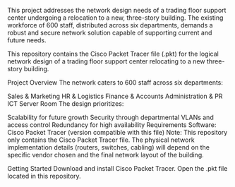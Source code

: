 This project addresses the network design needs of a trading floor support center undergoing a relocation to a new, three-story building. The existing workforce of 600 staff, distributed across six departments, demands a robust and secure network solution capable of supporting current and future needs.

This repository contains the Cisco Packet Tracer file (.pkt) for the logical network design of a trading floor support center relocating to a new three-story building.

Project Overview
The network caters to 600 staff across six departments:

Sales & Marketing
HR & Logistics
Finance & Accounts
Administration & PR
ICT
Server Room
The design prioritizes:

Scalability for future growth
Security through departmental VLANs and access control
Redundancy for high availability
Requirements
Software: Cisco Packet Tracer (version compatible with this file)
Note: This repository only contains the Cisco Packet Tracer file. The physical network implementation details (routers, switches, cabling) will depend on the specific vendor chosen and the final network layout of the building.

Getting Started
Download and install Cisco Packet Tracer.
Open the .pkt file located in this repository.
